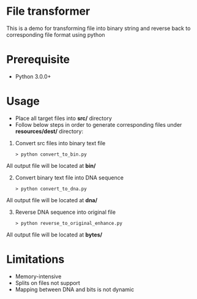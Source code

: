 # File transformer
This is a demo for transforming file into binary string and reverse back to corresponding file format using python

# Prerequisite
- Python 3.0.0+

# Usage
- Place all target files into **src/** directory
- Follow below steps in order to generate corresponding files under **resources/dest/** directory:
1. Convert src files into binary text file
	```SELinux
	> python convert_to_bin.py
	```
All output file will be located at **bin/**

2. Convert binary text file into DNA sequence
	```SELinux
	> python convert_to_dna.py
	```
All output file will be located at **dna/**

3. Reverse DNA sequence into original file
	```SELinux
	> python reverse_to_original_enhance.py
	```
All output file will be located at **bytes/**

# Limitations
- Memory-intensive
- Splits on files not support
- Mapping between DNA and bits is not dynamic
